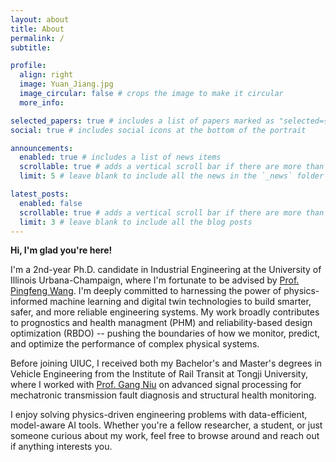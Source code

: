 ```yaml
---
layout: about
title: About
permalink: /
subtitle: 

profile:
  align: right
  image: Yuan_Jiang.jpg
  image_circular: false # crops the image to make it circular
  more_info: 

selected_papers: true # includes a list of papers marked as "selected={true}"
social: true # includes social icons at the bottom of the portrait

announcements:
  enabled: true # includes a list of news items
  scrollable: true # adds a vertical scroll bar if there are more than 3 news items
  limit: 5 # leave blank to include all the news in the `_news` folder

latest_posts:
  enabled: false
  scrollable: true # adds a vertical scroll bar if there are more than 3 new posts items
  limit: 3 # leave blank to include all the blog posts
---
```


**Hi, I'm glad you're here!** 

I'm a 2nd-year Ph.D. candidate in Industrial Engineering at the University of Illinois Urbana-Champaign, where I'm fortunate to be advised by [Prof. Pingfeng Wang](https://ise.illinois.edu/directory/profile/pingfeng). I'm deeply committed to harnessing the power of <span style="color: var(--global-theme-color);">physics-informed machine learning</span> and <span style="color: var(--global-theme-color);">digital twin</span> technologies to build smarter, safer, and more reliable engineering systems. My work broadly contributes to prognostics and health managment (PHM) and reliability-based design optimization (RBDO) -- pushing the boundaries of how we monitor, predict, and optimize the performance of complex physical systems.

Before joining UIUC, I received both my Bachelor's and Master's degrees in Vehicle Engineering from the Institute of Rail Transit at Tongji University, where I worked with [Prof. Gang Niu](https://tjjt.tongji.edu.cn/info/2943/10978.htm) on advanced signal processing for mechatronic transmission fault diagnosis and structural health monitoring. 

I enjoy solving physics-driven engineering problems with data-efficient, model-aware AI tools. Whether you're a fellow researcher, a student, or just someone curious about my work, feel free to browse around and reach out if anything interests you.

<!-- Write your biography here. Tell the world about yourself. Link to your favorite [subreddit](http://reddit.com). You can put a picture in, too. The code is already in, just name your picture `prof_pic.jpg` and put it in the `img/` folder.

Put your address / P.O. box / other info right below your picture. You can also disable any of these elements by editing `profile` property of the YAML header of your `_pages/about.md`. Edit `_bibliography/papers.bib` and Jekyll will render your [publications page](/al-folio/publications/) automatically.

Link to your social media connections, too. This theme is set up to use [Font Awesome icons](https://fontawesome.com/) and [Academicons](https://jpswalsh.github.io/academicons/), like the ones below. Add your Facebook, Twitter, LinkedIn, Google Scholar, or just disable all of them. -->
